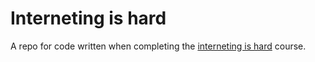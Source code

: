# Interneting is hard
A repo for code written when completing the [interneting is hard](https://www.internetingishard.com/) course.